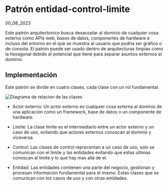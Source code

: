 # Patrón entidad-control-limite
00_08_2023

Este patrón arquitectonico busca desacoplar al dominio de cualquier cosa externo como APIs web, bases de datos, componertes de hardware e incluso del entorno en el que se muestra al usuario que podria ser grafico o de consola. El patrón puede ser usado dentro de arquitecturas limpias como la hexagonal debido al potencial que tiene para separar asuntos externos al dominio.

## Implementación

Este patrón se divide en cuatro clases, cada clase con un rol fundamental.

![Diagrama de relacion de las clases]()

* Actor externo: Un actor externo es cualquier cosa externa al dominio de una aplicación como un framework, base de datos o un componente de hardware.

* Limite: La clase limite es el intermediario entre un actor externo y un caso de uso, evitando que actores externos conoscan al dominio y viceversa.

* Control: Las clases de control reprecentan a un caso de uso, solo se comunican con el limite y las entidades evitando que estas ultimas conoscan al limite y lo que hay mas allá de el.

* Entidad: Las entidades contienen una parte del negocio, gestionan y procesan información fundamental para el mismo. Estas clases que se comunican con los casos de uso y con otras entidades.
